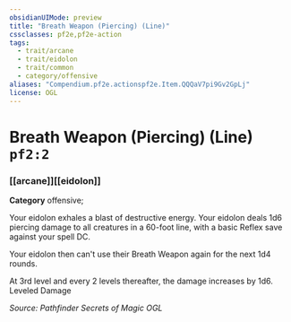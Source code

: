 ```yaml
---
obsidianUIMode: preview
title: "Breath Weapon (Piercing) (Line)"
cssclasses: pf2e,pf2e-action
tags:
  - trait/arcane
  - trait/eidolon
  - trait/common
  - category/offensive
aliases: "Compendium.pf2e.actionspf2e.Item.QQQaV7pi9Gv2GpLj"
license: OGL
---
```

# Breath Weapon (Piercing) (Line) `pf2:2`

### [[arcane]][[eidolon]]

**Category** offensive; 




Your eidolon exhales a blast of destructive energy. Your eidolon deals 1d6 piercing damage to all creatures in a 60-foot line, with a basic Reflex save against your spell DC.

Your eidolon then can't use their Breath Weapon again for the next 1d4 rounds.

At 3rd level and every 2 levels thereafter, the damage increases by 1d6. Leveled Damage

*Source: Pathfinder Secrets of Magic*
*OGL*